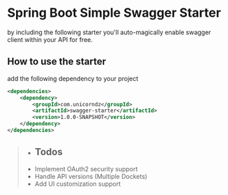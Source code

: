 # Spring Boot Simple Swagger Starter

by including the following starter you'll auto-magically enable swagger client within your API for free.

## How to use the starter

add the following dependency to your project

```xml
<dependencies>
    <dependency>
        <groupId>com.unicorndz</groupId>
        <artifactId>swagger-starter</artifactId>
        <version>1.0.0-SNAPSHOT</version>
    </dependency>
</dependencies>
```

> - ## Todos
> - Implement OAuth2 security support
> - Handle API versions (Multiple Dockets)
> - Add UI customization support
